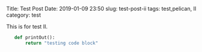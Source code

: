 Title: Test Post
Date: 2019-01-09 23:50
slug: test-post-ii
tags: test,pelican, II
category: test

This is for test II.

```python
   def printOut():
       return "testing code block"
```
